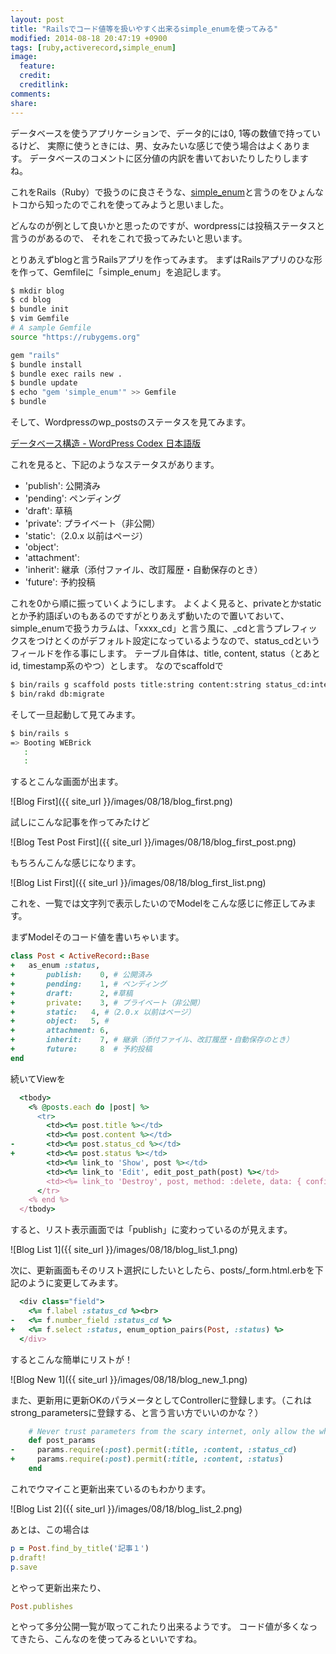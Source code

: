 ```yaml
---
layout: post
title: "Railsでコード値等を扱いやすく出来るsimple_enumを使ってみる"
modified: 2014-08-18 20:47:19 +0900
tags: [ruby,activerecord,simple_enum]
image:
  feature:
  credit:
  creditlink:
comments:
share:
---
```


データベースを使うアプリケーションで、データ的には0, 1等の数値で持っているけど、
実際に使うときには、男、女みたいな感じで使う場合はよくあります。
データベースのコメントに区分値の内訳を書いておいたりしたりしますね。

これをRails（Ruby）で扱うのに良さそうな、[simple_enum](https://github.com/lwe/simple_enum)と言うのをひょんなトコから知ったのでこれを使ってみようと思いました。

どんなのが例として良いかと思ったのですが、wordpressには投稿ステータスと言うのがあるので、
それをこれで扱ってみたいと思います。

とりあえずblogと言うRailsアプリを作ってみます。
まずはRailsアプリのひな形を作って、Gemfileに「simple_enum」を追記します。

~~~ bash
$ mkdir blog
$ cd blog
$ bundle init
$ vim Gemfile
# A sample Gemfile
source "https://rubygems.org"

gem "rails"
$ bundle install
$ bundle exec rails new .
$ bundle update
$ echo "gem 'simple_enum'" >> Gemfile
$ bundle
~~~


そして、Wordpressのwp_postsのステータスを見てみます。

[データベース構造 - WordPress Codex 日本語版](http://wpdocs.sourceforge.jp/%E3%83%87%E3%83%BC%E3%82%BF%E3%83%99%E3%83%BC%E3%82%B9%E6%A7%8B%E9%80%A0#.E3.83.86.E3.83.BC.E3.83.96.E3.83.AB.EF.BC.9A_wp_posts)

これを見ると、下記のようなステータスがあります。

- 'publish': 公開済み
- 'pending': ペンディング
- 'draft': 草稿
- 'private': プライベート（非公開）
- 'static':（2.0.x 以前はページ）
- 'object':
- 'attachment':
- 'inherit': 継承（添付ファイル、改訂履歴・自動保存のとき）
- 'future': 予約投稿

これを0から順に振っていくようにします。
よくよく見ると、privateとかstaticとか予約語ぽいのもあるのですがとりあえず動いたので置いておいて、
simple_enumで扱うカラムは、「xxxx_cd」と言う風に、_cdと言うプレフィックスをつけとくのがデフォルト設定になっているようなので、status_cdというフィールドを作る事にします。
テーブル自体は、title, content, status（とあとid, timestamp系のやつ）とします。
なのでscaffoldで

~~~ bash
$ bin/rails g scaffold posts title:string content:string status_cd:integer
$ bin/rakd db:migrate
~~~

そして一旦起動して見てみます。

~~~ bash
$ bin/rails s                                                                                                                                                               2.1.2
=> Booting WEBrick
   :
   :
~~~

するとこんな画面が出ます。

![Blog First]({{ site_url }}/images/08/18/blog_first.png)

試しにこんな記事を作ってみたけど

![Blog Test Post First]({{ site_url }}/images/08/18/blog_first_post.png)

もちろんこんな感じになります。

![Blog List First]({{ site_url }}/images/08/18/blog_first_list.png)

これを、一覧では文字列で表示したいのでModelをこんな感じに修正してみます。

まずModelそのコード値を書いちゃいます。

~~~ ruby
class Post < ActiveRecord::Base
+	as_enum :status,
+		publish: 	0, # 公開済み
+		pending: 	1, # ペンディング
+		draft: 		2, #草稿
+		private: 	3, # プライベート（非公開）
+		static:   4, #（2.0.x 以前はページ）
+		object:   5, #
+		attachment: 6,
+		inherit: 	7, # 継承（添付ファイル、改訂履歴・自動保存のとき）
+		future: 	8  # 予約投稿
end
~~~

続いてViewを

~~~ ruby
  <tbody>
    <% @posts.each do |post| %>
      <tr>
        <td><%= post.title %></td>
        <td><%= post.content %></td>
-       <td><%= post.status_cd %></td>
+       <td><%= post.status %></td>
        <td><%= link_to 'Show', post %></td>
        <td><%= link_to 'Edit', edit_post_path(post) %></td>
        <td><%= link_to 'Destroy', post, method: :delete, data: { confirm: 'Are you sure?' } %></td>
      </tr>
    <% end %>
  </tbody>
~~~

すると、リスト表示画面では「publish」に変わっているのが見えます。

![Blog List 1]({{ site_url }}/images/08/18/blog_list_1.png)

次に、更新画面もそのリスト選択にしたいとしたら、posts/_form.html.erbを下記のように変更してみます。

~~~ ruby
  <div class="field">
    <%= f.label :status_cd %><br>
-   <%= f.number_field :status_cd %>
+   <%= f.select :status, enum_option_pairs(Post, :status) %>
  </div>
~~~

するとこんな簡単にリストが！

![Blog New 1]({{ site_url }}/images/08/18/blog_new_1.png)

また、更新用に更新OKのパラメータとしてControllerに登録します。（これはstrong_parametersに登録する、と言う言い方でいいのかな？）

~~~ ruby
    # Never trust parameters from the scary internet, only allow the white list through.
    def post_params
-     params.require(:post).permit(:title, :content, :status_cd)
+     params.require(:post).permit(:title, :content, :status)
    end
~~~

これでウマイこと更新出来ているのもわかります。

![Blog List 2]({{ site_url }}/images/08/18/blog_list_2.png)

あとは、この場合は

~~~ ruby
p = Post.find_by_title('記事１')
p.draft!
p.save
~~~

とやって更新出来たり、

~~~ ruby
Post.publishes
~~~

とやって多分公開一覧が取ってこれたり出来るようです。
コード値が多くなってきたら、こんなのを使ってみるといいですね。
